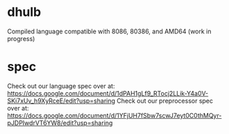 # dhulb
Compiled language compatible with 8086, 80386, and AMD64 (work in progress)

# spec
Check out our language spec over at: <a target="_blank" href="https://docs.google.com/document/d/1dPAH1gLf9_RTocj2LLik-Y4a0V-SKi7xUv_h9XyRceE/edit?usp=sharing">https://docs.google.com/document/d/1dPAH1gLf9_RTocj2LLik-Y4a0V-SKi7xUv_h9XyRceE/edit?usp=sharing</a>
Check out our preprocessor spec over at: <a target="_blank" href="https://docs.google.com/document/d/1YFjUH7fSbw7scwJ7eyt0C0thMQyr-pJDPIwdrVT6YW8/edit?usp=sharing">https://docs.google.com/document/d/1YFjUH7fSbw7scwJ7eyt0C0thMQyr-pJDPIwdrVT6YW8/edit?usp=sharing</a>
